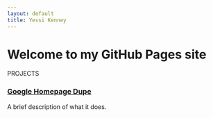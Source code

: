 ```yaml
---
layout: default
title: Yessi Kenney
---
```

<link rel="stylesheet" href="index.css">

# Welcome to my GitHub Pages site

PROJECTS
### [Google Homepage Dupe](https://github.com/yesskenn/google-homepage-dupe)
A brief description of what it does.

